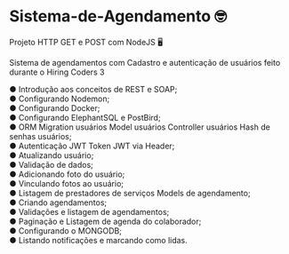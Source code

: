 # Sistema-de-Agendamento 🤓
Projeto HTTP GET e POST com NodeJS 🖥️

Sistema de agendamentos com Cadastro e autenticação de usuários feito durante o Hiring Coders 3

● Introdução aos conceitos de REST e SOAP; <br>
● Configurando Nodemon; <br>
● Configurando Docker; <br>
● Configurando ElephantSQL e PostBird; <br>
● ORM Migration usuários Model usuários Controller usuários Hash de senhas usuários; <br>
● Autenticação JWT Token JWT via Header; <br>
● Atualizando usuário; <br>
● Validação de dados; <br>
● Adicionando foto do usuário; <br>
● Vinculando fotos ao usuário; <br>
● Listagem de prestadores de serviços Models de agendamento; <br>
● Criando agendamentos; <br>
● Validações e listagem de agendamentos; <br>
● Paginação e Listagem de agenda do colaborador; <br>
● Configurando o MONGODB; <br>
● Listando notificações e marcando como lidas.

